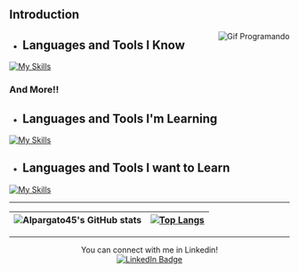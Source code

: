## Introduction

  <img src="https://media3.giphy.com/media/fByehYIrOIzO8XolJK/giphy.gif?cid=ecf05e4798x93qmuk013fkq90w7k5vftzu3d56lrjf3zenrb&ep=v1_gifs_search&rid=giphy.gif&ct=g" alt="Gif Programando" align="right">


* ## Languages and Tools I Know
[![My Skills](https://skillicons.dev/icons?i=java,mysql,androidstudio,linux,html,css,figma,idea,visualstudio,vscode,eclipse,git&perline=4)](https://skillicons.dev)

### And More!!
* ## Languages and Tools I'm Learning
[![My Skills](https://skillicons.dev/icons?i=cs,py,spring,docker,dotnet,hibernate,js&perline=3)](https://skillicons.dev)
* ## Languages and Tools I want to Learn
[![My Skills](https://skillicons.dev/icons?i=angular,aws,flutter,mongodb,postgres,postman,swift,&perline=3)](https://skillicons.dev)

***
| ![Alpargato45's GitHub stats](https://github-readme-stats.vercel.app/api?username=Alpargato45&hide=issues&show_icons=true&theme=tokyonight) | [![Top Langs](https://github-readme-stats.vercel.app/api/top-langs/?username=Alpargato45&layout=compact&theme=tokyonight)](https://github.com/anuraghazra/github-readme-stats) |
|:-:|:-:|

---

<div align="center">
  You can connect with me in Linkedin!
</div>

<div id="badges" align="center">
  <a href="https://www.linkedin.com/in/jorgedelcidmoreno/">
    <img src="https://img.shields.io/badge/LinkedIn-blue?style=for-the-badge&logo=linkedin&logoColor=white" alt="LinkedIn Badge"/>
  </a>
</div>

